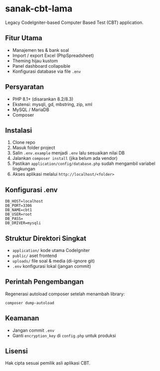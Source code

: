 # sanak-cbt-lama

Legacy CodeIgniter-based Computer Based Test (CBT) application.

## Fitur Utama
- Manajemen tes & bank soal
- Import / export Excel (PhpSpreadsheet)
- Theming hijau kustom
- Panel dashboard collapsible
- Konfigurasi database via file `.env`

## Persyaratan
- PHP 8.1+ (disarankan 8.2/8.3)
- Ekstensi: mysqli, gd, mbstring, zip, xml
- MySQL / MariaDB
- Composer

## Instalasi
1. Clone repo
2. Masuk folder project
3. Salin `.env.example` menjadi `.env` lalu sesuaikan nilai DB
4. Jalankan `composer install` (jika belum ada vendor)
5. Pastikan `application/config/database.php` sudah mengambil variabel lingkungan
6. Akses aplikasi melalui `http://localhost/<folder>`

## Konfigurasi .env
```
DB_HOST=localhost
DB_PORT=3306
DB_NAME=cbt1
DB_USER=root
DB_PASS=
DB_DRIVER=mysqli
```

## Struktur Direktori Singkat
- `application/` kode utama CodeIgniter
- `public/` aset frontend
- `uploads/` file soal & media (di-ignore git)
- `.env` konfigurasi lokal (jangan commit)

## Perintah Pengembangan
Regenerasi autoload composer setelah menambah library:
```
composer dump-autoload
```

## Keamanan
- Jangan commit `.env`
- Ganti `encryption_key` di `config.php` untuk produksi

## Lisensi
Hak cipta sesuai pemilik asli aplikasi CBT.

